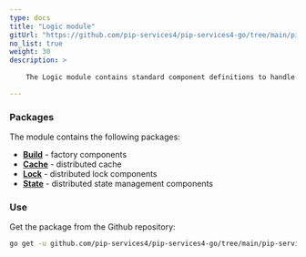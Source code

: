 ```yaml
---
type: docs
title: "Logic module"
gitUrl: "https://github.com/pip-services4/pip-services4-go/tree/main/pip-services4-logic-go"
no_list: true
weight: 30
description: > 
 
    The Logic module contains standard component definitions to handle complex business transactions.

---
```



### Packages

The module contains the following packages:

- [**Build**](build) - factory components
- [**Cache**](cahce) - distributed cache
- [**Lock**](lock) -  distributed lock components
- [**State**](state) -  distributed state management components



### Use
Get the package from the Github repository:
```bash
go get -u github.com/pip-services4/pip-services4-go/tree/main/pip-services4-logic-go@latest
```
